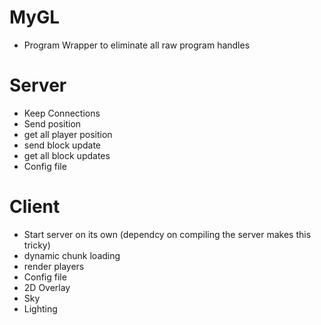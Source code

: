 # MyGL
- Program Wrapper to eliminate all raw program handles

# Server
- Keep Connections
- Send position
- get all player position
- send block update
- get all block updates
- Config file

# Client
- Start server on its own (dependcy on compiling the server makes this tricky)
- dynamic chunk loading
- render players
- Config file
- 2D Overlay
- Sky
- Lighting